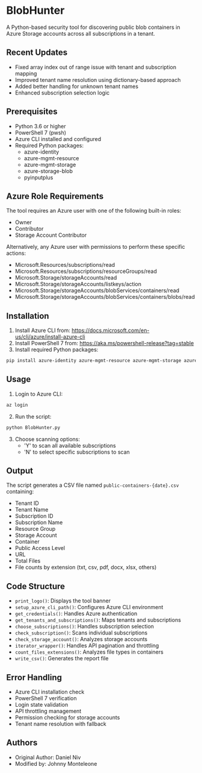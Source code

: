 # BlobHunter

A Python-based security tool for discovering public blob containers in Azure Storage accounts across all subscriptions in a tenant.

## Recent Updates

- Fixed array index out of range issue with tenant and subscription mapping
- Improved tenant name resolution using dictionary-based approach
- Added better handling for unknown tenant names
- Enhanced subscription selection logic

## Prerequisites

- Python 3.6 or higher
- PowerShell 7 (pwsh)
- Azure CLI installed and configured
- Required Python packages:
  - azure-identity
  - azure-mgmt-resource
  - azure-mgmt-storage
  - azure-storage-blob
  - pyinputplus

## Azure Role Requirements

The tool requires an Azure user with one of the following built-in roles:
- Owner
- Contributor
- Storage Account Contributor

Alternatively, any Azure user with permissions to perform these specific actions:
- Microsoft.Resources/subscriptions/read
- Microsoft.Resources/subscriptions/resourceGroups/read
- Microsoft.Storage/storageAccounts/read
- Microsoft.Storage/storageAccounts/listkeys/action
- Microsoft.Storage/storageAccounts/blobServices/containers/read
- Microsoft.Storage/storageAccounts/blobServices/containers/blobs/read

## Installation

1. Install Azure CLI from: https://docs.microsoft.com/en-us/cli/azure/install-azure-cli
2. Install PowerShell 7 from: https://aka.ms/powershell-release?tag=stable
3. Install required Python packages:
```bash
pip install azure-identity azure-mgmt-resource azure-mgmt-storage azure-storage-blob pyinputplus
```

## Usage

1. Login to Azure CLI:
```bash
az login
```

2. Run the script:
```bash
python BlobHunter.py
```

3. Choose scanning options:
   - 'Y' to scan all available subscriptions
   - 'N' to select specific subscriptions to scan

## Output

The script generates a CSV file named `public-containers-{date}.csv` containing:
- Tenant ID
- Tenant Name
- Subscription ID
- Subscription Name
- Resource Group
- Storage Account
- Container
- Public Access Level
- URL
- Total Files
- File counts by extension (txt, csv, pdf, docx, xlsx, others)

## Code Structure

- `print_logo()`: Displays the tool banner
- `setup_azure_cli_path()`: Configures Azure CLI environment
- `get_credentials()`: Handles Azure authentication
- `get_tenants_and_subscriptions()`: Maps tenants and subscriptions
- `choose_subscriptions()`: Handles subscription selection
- `check_subscription()`: Scans individual subscriptions
- `check_storage_account()`: Analyzes storage accounts
- `iterator_wrapper()`: Handles API pagination and throttling
- `count_files_extensions()`: Analyzes file types in containers
- `write_csv()`: Generates the report file

## Error Handling

- Azure CLI installation check
- PowerShell 7 verification
- Login state validation
- API throttling management
- Permission checking for storage accounts
- Tenant name resolution with fallback

## Authors

- Original Author: Daniel Niv
- Modified by: Johnny Monteleone
